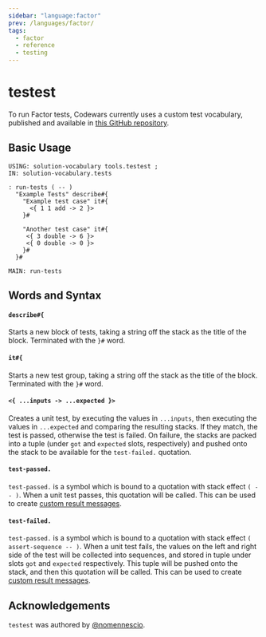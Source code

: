 ```yaml
---
sidebar: "language:factor"
prev: /languages/factor/
tags:
  - factor
  - reference
  - testing
---
```


# testest

To run Factor tests, Codewars currently uses a custom test vocabulary, published and available in [this GitHub repository][test-framework-repo].

## Basic Usage

```factor
USING: solution-vocabulary tools.testest ;
IN: solution-vocabulary.tests

: run-tests ( -- )
  "Example Tests" describe#{
    "Example test case" it#{
      <{ 1 1 add -> 2 }>
    }#

    "Another test case" it#{
     <{ 3 double -> 6 }>
     <{ 0 double -> 0 }>
    }#
  }#

MAIN: run-tests
```

## Words and Syntax

#### `describe#{`

  Starts a new block of tests, taking a string off the stack as the title of the block. Terminated with the `}#` word.

#### `it#{`

  Starts a new test group, taking a string off the stack as the title of the block. Terminated with the `}#` word.

#### `<{ ...inputs -> ...expected }>`

  Creates a unit test, by executing the values in `...inputs`, then executing the values in `...expected` and comparing the resulting stacks. If they match, the test is passed, otherwise the test is failed. On failure, the stacks are packed into a tuple (under `got` and `expected` slots, respectively) and pushed onto the stack to be available for the `test-failed.` quotation.

#### `test-passed.`

  `test-passed.` is a symbol which is bound to a quotation with stack effect `( -- )`. When a unit test passes, this quotation will be called. This can be used to create [custom result messages](/languages/factor/authoring#custom-result-messages).

#### `test-failed.`

`test-passed.` is a symbol which is bound to a quotation with stack effect `( assert-sequence -- )`. When a unit test fails, the values on the left and right side of the test will be collected into sequences, and stored in tuple under slots `got` and `expected` respectively. This tuple will be pushed onto the stack, and then this quotation will be called. This can be used to create [custom result messages](/languages/factor/authoring#custom-result-messages).

## Acknowledgements

`testest` was authored by [@nomennescio](https://github.com/nomennescio).

[test-framework-repo]: https://github.com/codewars/testest


<!--
TODO: Finish this reference
TODO: Add tutorial and link to it
TODO: Add any recipes and link to them
-->
